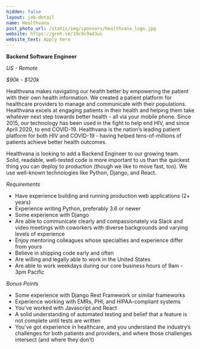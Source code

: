 ```yaml
---
hidden: false
layout: job-detail
name: Healthvana
post_photo_url: /static/img/sponsors/healthvana_logo.jpg
website: https://grnh.se/19c9c9a43us
website_text: Apply here
---
```


**Backend Software Engineer**

*US - Remote*

*$90k - $120k*

Healthvana makes navigating our health better by empowering the patient with their own health information. We created a patient platform for healthcare providers to manage and communicate with their populations. Healthvana excels at engaging patients in their health and helping them take whatever next step towards better health - all via your mobile phone.
Since 2015, our technology has been used in the fight to help end HIV, and since April 2020, to end COVID-19. Healthvana is the nation’s leading patient platform for both HIV and COVID-19 - having helped tens-of-millions of patients achieve better health outcomes.

Healthvana is looking to add a Backend Engineer to our growing team. Solid, readable, well-tested code is more important to us than the quickest thing you can deploy to production (though we like to move fast, too). We use well-known technologies like Python, Django, and React.

*Requirements*
- Have experience building and running production web applications (2+ years)
- Experience writing Python, preferably 3.6 or newer
- Some experience with Django
- Are able to communicate clearly and compassionately via Slack and video meetings with coworkers with diverse backgrounds and varying levels of experience
- Enjoy mentoring colleagues whose specialties and experience differ from yours
- Believe in shipping code early and often
- Are willing and legally able to work in the United States
- Are able to work weekdays during our core business hours of 9am - 3pm Pacific

*Bonus Points*
- Some experience with Django Rest Framework or similar frameworks
- Experience working with EMRs, PHI, and HIPAA-compliant systems
- You've worked with Javascript and React
- A solid understanding of automated testing and belief that a feature is not complete until tests are written
- You’ve got experience in healthcare, and you understand the industry’s challenges for both patients and providers, and where those challenges intersect (and where they don’t)
